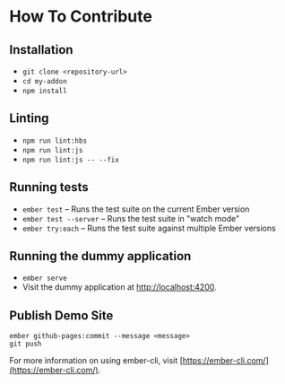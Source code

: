 # How To Contribute

## Installation

- `git clone <repository-url>`
- `cd my-addon`
- `npm install`

## Linting

- `npm run lint:hbs`
- `npm run lint:js`
- `npm run lint:js -- --fix`

## Running tests

- `ember test` – Runs the test suite on the current Ember version
- `ember test --server` – Runs the test suite in "watch mode"
- `ember try:each` – Runs the test suite against multiple Ember versions

## Running the dummy application

- `ember serve`
- Visit the dummy application at [http://localhost:4200](http://localhost:4200).

## Publish Demo Site

```no-highlight
ember github-pages:commit --message <message>
git push
```

For more information on using ember-cli, visit [https://ember-cli.com/](https://ember-cli.com/).
